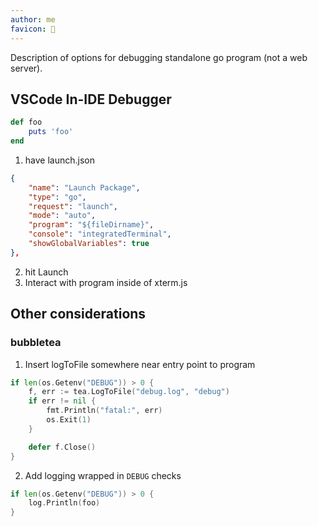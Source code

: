 ```yaml
---
author: me
favicon: 🤖
---
```


Description of options for debugging standalone go program (not a web server).

## VSCode In-IDE Debugger

```rb
def foo
    puts 'foo'
end
```

1. have launch.json
```json
{
    "name": "Launch Package",
    "type": "go",
    "request": "launch",
    "mode": "auto",
    "program": "${fileDirname}",
    "console": "integratedTerminal",
    "showGlobalVariables": true
},
```
2. hit Launch
3. Interact with program inside of xterm.js

## Other considerations

### bubbletea

1. Insert logToFile somewhere near entry point to program
```go
if len(os.Getenv("DEBUG")) > 0 {
    f, err := tea.LogToFile("debug.log", "debug")
    if err != nil {
        fmt.Println("fatal:", err)
        os.Exit(1)
    }

    defer f.Close()
}
```
2. Add logging wrapped in `DEBUG` checks
```go
if len(os.Getenv("DEBUG")) > 0 {
    log.Println(foo)
}
```
